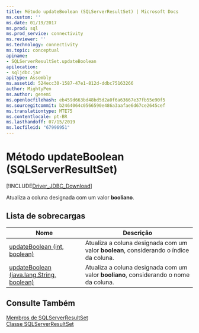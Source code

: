 ```yaml
---
title: Método updateBoolean (SQLServerResultSet) | Microsoft Docs
ms.custom: ''
ms.date: 01/19/2017
ms.prod: sql
ms.prod_service: connectivity
ms.reviewer: ''
ms.technology: connectivity
ms.topic: conceptual
apiname:
- SQLServerResultSet.updateBoolean
apilocation:
- sqljdbc.jar
apitype: Assembly
ms.assetid: 524ecc30-1587-47e1-812d-ddbc75163266
author: MightyPen
ms.author: genemi
ms.openlocfilehash: eb459d663bd48bd5d2a0f6a63667e37fb55e90f5
ms.sourcegitcommit: b2464064c0566590e486a3aafae6d67ce2645cef
ms.translationtype: MTE75
ms.contentlocale: pt-BR
ms.lasthandoff: 07/15/2019
ms.locfileid: "67996951"
---
```

# <a name="updateboolean-method-sqlserverresultset"></a>Método updateBoolean (SQLServerResultSet)
[!INCLUDE[Driver_JDBC_Download](../../../includes/driver_jdbc_download.md)]

  Atualiza a coluna designada com um valor **booliano**.  
  
## <a name="overload-list"></a>Lista de sobrecargas  
  
|Nome|Descrição|  
|----------|-----------------|  
|[updateBoolean (int, boolean)](../../../connect/jdbc/reference/updateboolean-method-int-boolean.md)|Atualiza a coluna designada com um valor **boolean**, considerando o índice da coluna.|  
|[updateBoolean (java.lang.String, boolean)](../../../connect/jdbc/reference/updateboolean-method-java-lang-string-boolean.md)|Atualiza a coluna designada com um valor **booliano**, considerando o nome da coluna.|  
  
## <a name="see-also"></a>Consulte Também  
 [Membros de SQLServerResultSet](../../../connect/jdbc/reference/sqlserverresultset-members.md)   
 [Classe SQLServerResultSet](../../../connect/jdbc/reference/sqlserverresultset-class.md)  
  
  
